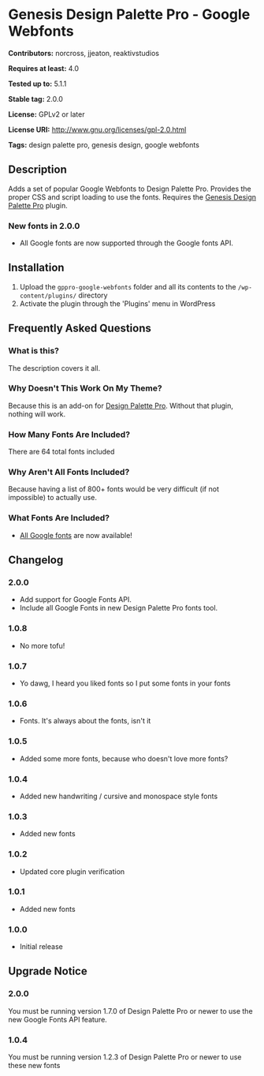 # Genesis Design Palette Pro - Google Webfonts #
**Contributors:** norcross, jjeaton, reaktivstudios

**Requires at least:** 4.0

**Tested up to:** 5.1.1

**Stable tag:** 2.0.0

**License:** GPLv2 or later

**License URI:** http://www.gnu.org/licenses/gpl-2.0.html

**Tags:** design palette pro, genesis design, google webfonts

## Description ##

Adds a set of popular Google Webfonts to Design Palette Pro. Provides the proper CSS and script loading to use the fonts. Requires the [Genesis Design Palette Pro](http://genesisdesignpro.com/ "Genesis Design Palette Pro") plugin.

### New fonts in 2.0.0 ###
* All Google fonts are now supported through the Google fonts API.

## Installation ##
1. Upload the `gppro-google-webfonts` folder and all its contents to the `/wp-content/plugins/` directory
1. Activate the plugin through the 'Plugins' menu in WordPress

## Frequently Asked Questions ##

### What is this? ###

The description covers it all.

### Why Doesn't This Work On My Theme? ###

Because this is an add-on for [Design Palette Pro](http://genesisdesignpro.com/ "Genesis Design Palette Pro"). Without that plugin, nothing will work.

### How Many Fonts Are Included? ###

There are 64 total fonts included

### Why Aren't All Fonts Included? ###

Because having a list of 800+ fonts would be very difficult (if not impossible) to actually use.

### What Fonts Are Included? ###

* [All Google fonts](https://fonts.google.com/) are now available!


## Changelog ##

### 2.0.0 ###
* Add support for Google Fonts API.
* Include all Google Fonts in new Design Palette Pro fonts tool.

### 1.0.8 ###
* No more tofu!

### 1.0.7 ###
* Yo dawg, I heard you liked fonts so I put some fonts in your fonts

### 1.0.6 ###
* Fonts. It's always about the fonts, isn't it

### 1.0.5 ###
* Added some more fonts, because who doesn't love more fonts?

### 1.0.4 ###
* Added new handwriting / cursive and monospace style fonts

### 1.0.3 ###
* Added new fonts

### 1.0.2 ###
* Updated core plugin verification

### 1.0.1 ###
* Added new fonts

### 1.0.0 ###
* Initial release

## Upgrade Notice ##

### 2.0.0 ###
You must be running version 1.7.0 of Design Palette Pro or newer to use the new Google Fonts API feature.

### 1.0.4 ###
You must be running version 1.2.3 of Design Palette Pro or newer to use these new fonts
